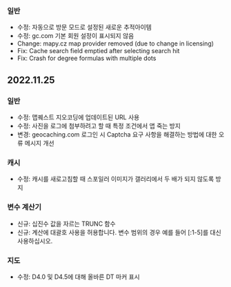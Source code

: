 
### 일반
- 수정: 자동으로 방문 모드로 설정된 새로운 추적아이템
- 수정: gc.com 기본 회원 설정이 표시되지 않음
- Change: mapy.cz map provider removed (due to change in licensing)
- Fix: Cache search field emptied after selecting search hit
- Fix: Crash for degree formulas with multiple dots

## 2022.11.25

### 일반
- 수정: 맵퀘스트 지오코딩에 업데이트된 URL 사용
- 수정: 사진을 로그에 첨부하려고 할 때 특정 조건에서 앱 죽는 방지
- 변경: geocaching.com 로그인 시 Captcha 요구 사항을 해결하는 방법에 대한 오류 메시지 개선

### 캐시
- 수정: 캐시를 새로고침할 때 스포일러 이미지가 갤러리에서 두 배가 되지 않도록 방지

### 변수 계산기
- 신규: 십진수 값을 자르는 TRUNC 함수
- 신규: 계산에 대괄호 사용을 허용합니다. 변수 범위의 경우 예를 들어 \[:1-5\]를 대신 사용하십시오.

### 지도
- 수정: D4.0 및 D4.5에 대해 올바른 DT 마커 표시
